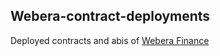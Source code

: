 ## Webera-contract-deployments

Deployed contracts and abis of [Webera Finance](https://www.webera.finance/)
